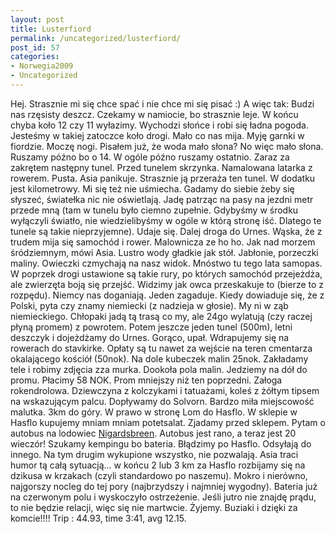 ```yaml
---
layout: post
title: Lusterfiord
permalink: /uncategorized/lusterfiord/
post_id: 57
categories: 
- Norwegia2009
- Uncategorized
---
```


Hej. Strasznie mi się chce spać i nie chce mi się pisać :) A więc tak: Budzi nas rzęsisty deszcz. Czekamy w namiocie, bo strasznie leje. W końcu chyba koło 12 czy 11 wyłazimy. Wychodzi słońce i robi się ładna pogoda. Jesteśmy w takiej zatoczce koło drogi. Mało co nas mija. Myję garnki w fiordzie. Moczę nogi. Pisałem już, że woda mało słona? No więc mało słona. Ruszamy późno bo o 14. W ogóle późno ruszamy ostatnio. Zaraz za zakrętem następny tunel. Przed tunelem skrzynka. Namalowana latarka z rowerem. Pusta. Asia panikuje. Strasznie ją przeraża ten tunel. W dodatku jest kilometrowy. Mi się też nie uśmiecha. Gadamy do siebie żeby się słyszeć, światełka nic nie oświetlają. Jadę patrząc na pasy na jezdni metr przede mną (tam w tunelu było ciemno zupełnie. Gdybyśmy w środku wyłączyli światło, nie wiedzielibyśmy w ogóle w którą stronę iść. Dlatego te tunele są takie nieprzyjemne). Udaje się. Dalej droga do Urnes. Wąska, że z trudem mija się samochód i rower. Malownicza ze ho ho. Jak nad morzem śródziemnym, mówi Asia. Lustro wody gładkie jak stół. Jabłonie, porzeczki maliny. Owieczki czmychają na nasz widok. Mnóstwo tu tego lata samopas. W poprzek drogi ustawione są takie rury, po których samochód przejeżdża, ale zwierzęta boją się przejść. Widzimy jak owca przeskakuje to (bierze to z rozpędu). Niemcy nas doganiają. Jeden zagaduje. Kiedy dowiaduje się, że z Polski, pyta czy znamy niemiecki (z nadzieja w głosie). My ni w ząb niemieckiego. Chłopaki jadą tą trasą co my, ale 24go wylatują (czy raczej płyną promem) z powrotem. Potem jeszcze jeden tunel (500m), letni deszczyk i dojeżdżamy do Urnes. Gorąco, upał. Wdrapujemy się na rowerach do stavkirke. Opłaty są tu nawet za wejście na teren cmentarza okalającego kościół (50nok). Na dole kubeczek malin 25nok. Zakładamy tele i robimy zdjęcia zza murka. Dookoła pola malin. Jedziemy na dół do promu. Płacimy 58 NOK. Prom mniejszy niż ten poprzedni. Załoga rokendrolowa. Dziewczyna z kolczykami i tatuażami, koleś z żółtym tipsem na wskazującym palcu. Dopływamy do Solvorn. Bardzo miła miejscowość malutka. 3km do góry. W prawo w stronę Lom do Hasflo. W sklepie w Hasflo kupujemy mniam mniam potetsalat. Zjadamy przed sklepem. Pytam o autobus na lodowiec 
[Nigardsbreen](http://en.wikipedia.org/wiki/Nigardsbreen). Autobus jest rano, a teraz jest 20 wieczór! Szukamy kempingu bo bateria. Błądzimy po Hasflo. Odsyłają do innego. Na tym drugim wykupione wszystko, nie pozwalają. Asia traci humor tą całą sytuacją... w końcu 2 lub 3 km za Hasflo rozbijamy się na dzikusa w krzakach (czyli standardowo po naszemu). Mokro i nierówno, najgorszy nocleg do tej pory (najbrzydszy i najmniej wygodny). Bateria już na czerwonym polu i wyskoczyło ostrzeżenie. Jeśli jutro nie znajdę prądu, to nie będzie relacji, więc się nie martwcie. Żyjemy. Buziaki i dzięki za komcie!!!! Trip : 44.93, time 3:41, avg 12.15.